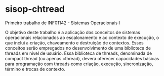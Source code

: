 # sisop-chtread

Primeiro trabalho de INF01142 - Sistemas Operacionais I

O objetivo deste trabalho é a aplicação dos conceitos de sistemas operacionais relacionados ao escalonamento e ao contexto de execução, o que inclui a criação, chaveamento e destruição de contextos. Esses conceitos serão empregados no desenvolvimento de uma biblioteca de threads em nível de usuário. Essa biblioteca de threads, denominada de compact thread (ou apenas cthread), deverá oferecer capacidades básicas para programação com threads como criação, execução, sincronização, término e trocas de contexto.
